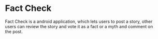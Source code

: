 # Fact Check
Fact Check is a android application, which lets users to post a story, other users can review the story and vote it as a fact or a myth and comment on the post.
